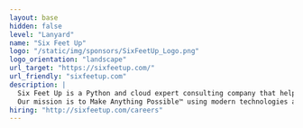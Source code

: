 ```yaml
---
layout: base
hidden: false
level: "Lanyard"
name: "Six Feet Up"
logo: "/static/img/sponsors/SixFeetUp_Logo.png"
logo_orientation: "landscape"
url_target: "https://sixfeetup.com/"
url_friendly: "sixfeetup.com"
description: |
  Six Feet Up is a Python and cloud expert consulting company that helps tech leaders build apps faster, innovate with AI/ML, simplify Big Data and leverage Cloud technology. Our expert engineers accelerate digital transformation and implement custom, cutting-edge software for Fortune 100 and 500 companies. Organizations like Capital One, NASA, Purdue and UNEP have sought out our passion for quality since 1999.
  Our mission is to Make Anything Possible™ using modern technologies and best practices to build a better world. Our goal is to complete 10 IMPACTFUL Projects — defined as projects that are impressive, transformative and purposeful — by 2025
hiring: "http://sixfeetup.com/careers"
---
```

